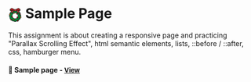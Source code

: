 # <span><img src="./images/christmas-wreath.png" alt="Wikipedia-page" style="height: 1em; vertical-align: middle;"></span> Sample Page

This assignment is about creating a responsive page and practicing "Parallax Scrolling Effect", html semantic elements, lists, ::before / ::after, css, hamburger menu.

<h4>🔹 Sample page - <a href="https://simonakom.github.io/sample-page/sample-page.html" style="font-size:small;">View</a><h4>


